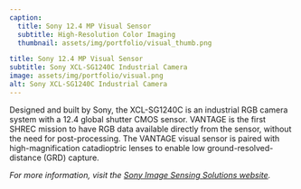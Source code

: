 ```yaml
---
caption:
  title: Sony 12.4 MP Visual Sensor
  subtitle: High-Resolution Color Imaging
  thumbnail: assets/img/portfolio/visual_thumb.png

title: Sony 12.4 MP Visual Sensor
subtitle: Sony XCL-SG1240C Industrial Camera
image: assets/img/portfolio/visual.png
alt: Sony XCL-SG1240C Industrial Camera
---
```


Designed and built by Sony, the XCL-SG1240C is an industrial RGB camera system with a 12.4 global shutter CMOS sensor. VANTAGE is the first SHREC mission to have RGB data available directly from the sensor, without the need for post-processing. The VANTAGE visual sensor is paired with high-magnification catadioptric lenses to enable low ground-resolved-distance (GRD) capture.

_For more information, visit the [Sony Image Sensing Solutions website](https://www.image-sensing-solutions.eu/)._